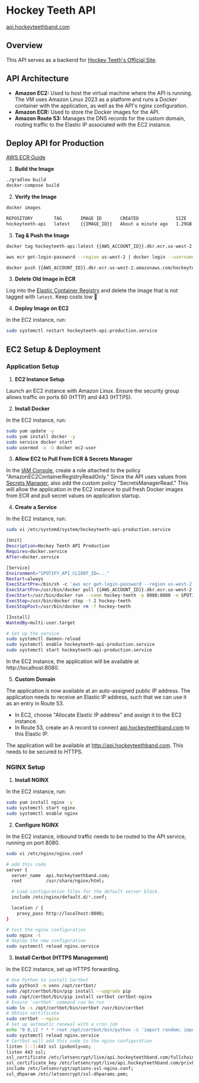 # Hockey Teeth API
[api.hockeyteethband.com](https://api.hockeyteethband.com)

## Overview
This API serves as a backend for [Hockey Teeth's Official Site](https://hockeyteethband.com).

## API Architecture
- **Amazon EC2:** Used to host the virtual machine where the API is running. The VM uses Amazon Linux 2023 as a platform and runs a Docker container with the application, as well as the API's nginx configuration.
- **Amazon ECR:** Used to store the Docker images for the API.
- **Amazon Route 53:** Manages the DNS records for the custom domain, routing traffic to the Elastic IP associated with the EC2 instance.

## Deploy API for Production

[AWS ECR Guide](https://docs.aws.amazon.com/AmazonECR/latest/userguide/getting-started-cli.html)
1. **Build the Image**

```sh
./gradlew build
docker-compose build
```

2. **Verify the Image**

```sh
docker images

REPOSITORY        TAG       IMAGE ID       CREATED              SIZE
hockeyteeth-api   latest    {{IMAGE_ID}}   About a minute ago   1.29GB
```

3. **Tag & Push the Image**

```sh
docker tag hockeyteeth-api:latest {{AWS_ACCOUNT_ID}}.dkr.ecr.us-west-2.amazonaws.com/hockeyteeth-api-production

aws ecr get-login-password --region us-west-2 | docker login --username AWS --password-stdin {{AWS_ACCOUNT_ID}}.dkr.ecr.us-west-2.amazonaws.com

docker push {{AWS_ACCOUNT_ID}}.dkr.ecr.us-west-2.amazonaws.com/hockeyteeth-api-production
```

3. **Delete Old Image in ECR**

Log into the [Elastic Container Registry](https://us-west-2.console.aws.amazon.com/ecr) and delete the image that is not tagged with `latest`. Keep costs low :tada:

4. **Deploy Image on EC2**

In the EC2 instance, run:

```sh
sudo systemctl restart hockeyteeth-api-production.service
```

## EC2 Setup & Deployment

### Application Setup
1. **EC2 Instance Setup**

Launch an EC2 instance with Amazon Linux. Ensure the security group allows traffic on ports 80 (HTTP) and 443 (HTTPS).

2. **Install Docker**

In the EC2 instance, run:

```sh
sudo yum update -y
sudo yum install docker -y
sudo service docker start
sudo usermod -a -G docker ec2-user

```

3. **Allow EC2 to Pull From ECR & Secrets Manager**

In the [IAM Console](https://us-east-1.console.aws.amazon.com/iamv2/home?region=us-west-2#/roles), create a role attached to the policy "AmazonEC2ContainerRegistryReadOnly." Since the API uses values from [Secrets Manager](https://us-west-2.console.aws.amazon.com/secretsmanager/listsecrets?region=us-west-2), also add the custom policy "SecretsManagerRead." This will allow the application in the EC2 instance to pull fresh Docker images from ECR and pull secret values on application startup.

4. **Create a Service**

In the EC2 instance, run:

```sh
sudo vi /etc/systemd/system/hockeyteeth-api-production.service

[Unit]
Description=Hockey Teeth API Production
Requires=docker.service
After=docker.service

[Service]
Environment="SPOTIFY_API_CLIENT_ID=..."
Restart=always
ExecStartPre=/bin/sh -c 'aws ecr get-login-password --region us-west-2 | docker login --username AWS --password-stdin {{AWS_ACCOUNT_ID}}.dkr.ecr.us-west-2.amazonaws.com'
ExecStartPre=/usr/bin/docker pull {{AWS_ACCOUNT_ID}}.dkr.ecr.us-west-2.amazonaws.com/hockeyteeth-api-production:latest
ExecStart=/usr/bin/docker run --name hockey-teeth -p 8080:8080 -e SPOTIFY_API_CLIENT_ID=... {{AWS_ACCOUNT_ID}}.dkr.ecr.us-west-2.amazonaws.com/hockeyteeth-api-production:latest
ExecStop=/usr/bin/docker stop -t 2 hockey-teeth
ExecStopPost=/usr/bin/docker rm -f hockey-teeth

[Install]
WantedBy=multi-user.target

# Set up the service
sudo systemctl daemon-reload
sudo systemctl enable hockeyteeth-api-production.service
sudo systemctl start hockeyteeth-api-production.service
```

In the EC2 instance, the application will be available at http://localhost:8080.

5. **Custom Domain**

The application is now available at an auto-assigned public IP address. The application needs to receive an Elastic IP address, such that we can use it as an entry in Route 53.

- In EC2, choose "Allocate Elastic IP address" and assign it to the EC2 instance.
- In Route 53, create an A record to connect [api.hockeyteethband.com](api.hockeyteethband.com) to this Elastic IP.

The application will be available at http://api.hockeyteethband.com. This needs to be secured to HTTPS.

### NGINX Setup

1. **Install NGINX**

In the EC2 instance, run:

```sh
sudo yum install nginx -y
sudo systemctl start nginx
sudo systemctl enable nginx
```

2. **Configure NGINX**

In the EC2 instance, inbound traffic needs to be routed to the API service, running on port 8080.

```sh
sudo vi /etc/nginx/nginx.conf

# add this code
server {
  server_name  api.hockeyteethband.com;
  root         /usr/share/nginx/html;

  # Load configuration files for the default server block.
  include /etc/nginx/default.d/*.conf;

  location / {
    proxy_pass http://localhost:8080;
}

# test the nginx configuration
sudo nginx -t
# deploy the new configuration
sudo systemctl reload nginx.service
```

3. **Install Certbot (HTTPS Management)**

In the EC2 instance, set up HTTPS forwarding.

```sh
# Use Python to install Certbot
sudo python3 -m venv /opt/certbot/
sudo /opt/certbot/bin/pip install --upgrade pip
sudo /opt/certbot/bin/pip install certbot certbot-nginx
# Ensure `certbot` command can be run
sudo ln -s /opt/certbot/bin/certbot /usr/bin/certbot
# Obtain certificate
sudo certbot --nginx
# Set up automatic renewal with a cron job
echo "0 0,12 * * * root /opt/certbot/bin/python -c 'import random; import time; time.sleep(random.random() * 3600)' && sudo certbot renew -q" | sudo tee -a /etc/crontab > /dev/null
sudo systemctl reload nginx.service
# Certbot will add this code to the nginx configuration
listen [::]:443 ssl ipv6only=on;
listen 443 ssl;
ssl_certificate /etc/letsencrypt/live/api.hockeyteethband.com/fullchain.pem;
ssl_certificate_key /etc/letsencrypt/live/api.hockeyteethband.com/privkey.pem;
include /etc/letsencrypt/options-ssl-nginx.conf;
ssl_dhparam /etc/letsencrypt/ssl-dhparams.pem;
```

